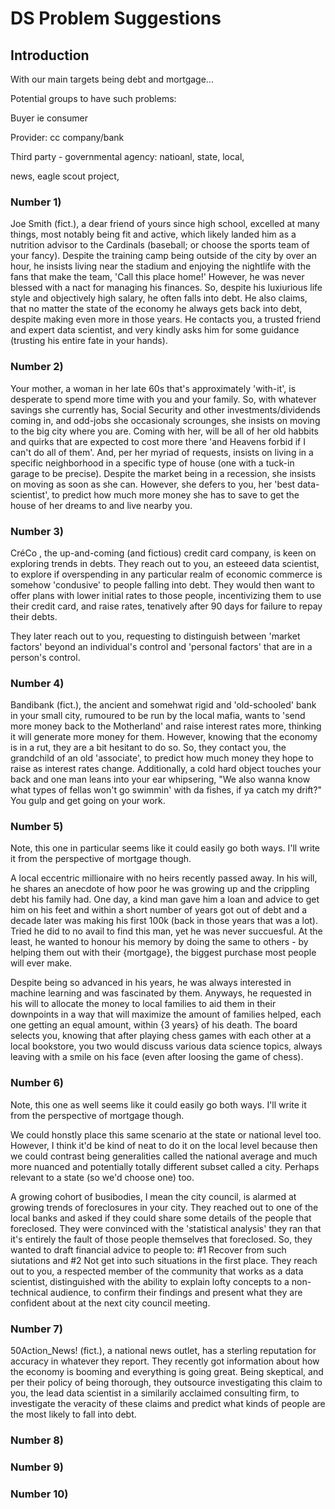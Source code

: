 # DS Problem Suggestions

## Introduction

With our main targets being debt and mortgage...

Potential groups to have such problems:

Buyer ie consumer

Provider: cc company/bank

Third party - governmental agency: natioanl, state, local, 

news, eagle scout project, 

### Number 1)

Joe Smith (fict.), a dear friend of yours since high school, excelled at many things, most notably being fit and active, which likely landed him as a nutrition advisor to the Cardinals (baseball; or choose the sports team of your fancy). Despite the training camp being outside of the city by over an hour, he insists living near the stadium and enjoying the nightlife with the fans that make the team, 'Call this place home!' However, he was never blessed with a nact for managing his finances. So, despite his luxiurious life style and objectively high salary, he often falls into debt. He also claims, that no matter the state of the economy he always gets back into debt, despite making even more in those years. He contacts you, a trusted friend and expert data scientist, and very kindly asks him for some guidance (trusting his entire fate in your hands).

### Number 2)

Your mother, a woman in her late 60s that's approximately 'with-it', is desperate to spend more time with you and your family. So, with whatever savings she currently has, Social Security and other investments/dividends coming in, and odd-jobs she occasionaly scrounges, she insists on moving to the big city where you are. Coming with her, will be all of her old habbits and quirks that are expected to cost more there 'and Heavens forbid if I can't do all of them'. And, per her myriad of requests, insists on living in a specific neighborhood in a specific type of house (one with a tuck-in garage to be precise). Despite the market being in a recession, she insists on moving as soon as she can. However, she defers to you, her 'best data-scientist', to predict how much more money she has to save to get the house of her dreams to and live nearby you.

### Number 3)

CréCo , the up-and-coming (and fictious) credit card company, is keen on exploring trends in debts. They reach out to you, an esteeed data scientist, to explore if overspending in any particular realm of economic commerce is somehow 'condusive' to people falling into debt. They would then want to offer plans with lower initial rates to those people, incentivizing them to use their credit card, and raise rates, tenatively after 90 days for failure to repay their debts.

They later reach out to you, requesting to distinguish between 'market factors' beyond an individual's control and 'personal factors' that are in a person's control.

### Number 4)

Bandibank (fict.), the ancient and somehwat rigid and 'old-schooled' bank in your small city, rumoured to be run by the local mafia, wants to 'send more money back to the Motherland' and raise interest rates more, thinking it will generate more money for them. However, knowing that the economy is in a rut, they are a bit hesitant to do so. So, they contact you, the grandchild of an old 'associate', to predict how much money they hope to raise as interest rates change. Additionally, a cold hard object touches your back and one man leans into your ear whipsering, "We also wanna know what types of fellas won't go swimmin' with da fishes, if ya catch my drift?" You gulp and get going on your work.

### Number 5)
Note, this one in particular seems like it could easily go both ways. I'll write it from the perspective of mortgage though.

A local eccentric millionaire with no heirs recently passed away. In his will, he shares an anecdote of how poor he was growing up and the crippling debt his family had. One day, a kind man gave him a loan and advice to get him on his feet and within a short number of years got out of debt and a decade later was making his first 100k (back in those years that was a lot). Tried he did to no avail to find this man, yet he was never succuesful. At the least, he wanted to honour his memory by doing the same to others - by helping them out with their {mortgage}, the biggest purchase most people will ever make.

Despite being so advanced in his years, he was always interested in machine learning and was fascinated by them. Anyways, he requested in his will to allocate the money to local families to aid them in their downpoints in a way that will maximize the amount of families helped, each one getting an equal amount, within {3 years} of his death. The board selects you, knowing that after playing chess games with each other at a local bookstore, you two would discuss various data science topics, always leaving with a smile on his face (even after loosing the game of chess).

### Number 6)
Note, this one as well seems like it could easily go both ways. I'll write it from the perspective of mortgage though.

We could honstly place this same scenario at the state or national level too. However, I think it'd be kind of neat to do it on the local level because then we could contrast being generalities called the national average and much more nuanced and potentially totally different subset called a city. Perhaps relevant to a state (so we'd choose one) too.

A growing cohort of busibodies, I mean the city council, is alarmed at growing trends of foreclosures in your city. They reached out to one of the local banks and asked if they could share some details of the people that foreclosed. They were convinced with the 'statistical analysis' they ran that it's entirely the fault of those people themselves that foreclosed. So, they wanted to draft financial advice to people to: #1 Recover from such siutations and #2 Not get into such situations in the first place. They reach out to you, a respected member of the community that works as a data scientist, distinguished with the ability to explain lofty concepts to a non-technical audience, to confirm their findings and present what they are confident about at the next city council meeting.

### Number 7)

50Action_News! (fict.), a national news outlet, has a sterling reputation for accuracy in whatever they report. They recently got information about how the economy is booming and everything is going great. Being skeptical, and per their policy of being thorough, they outsource investigating this claim to you, the lead data scientist in a similarily acclaimed consulting firm, to investigate the veracity of these claims and predict what kinds of people are the most likely to fall into debt.

### Number 8)

### Number 9)

### Number 10)
